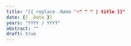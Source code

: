 ```yaml
---
title: "{{ replace .Name "-" " " | title }}"
date: {{ .Date }}
years: "YYYY / YYYY"
abstract: ""
draft: true
---
```


